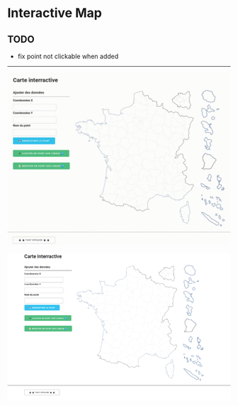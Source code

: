 # Interactive Map

## TODO

* fix point not clickable when added

***

![Carte interactive GIG](INT_MAP-2022-04-13_08.58.54.gif "Interactiv GIF Map")

![Carte interactive](Capture-20220413001913-747x492.png "Interactiv Map")